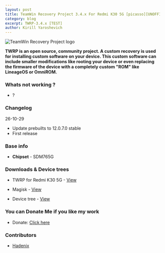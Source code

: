 ```yaml
---
layout: post
title: TeamWin Recovery Project 3.4.x For Redmi K30 5G [picasso][UNOFFICIAL]
category: blog
excerpt: TWRP-3.4.x [TEST]
author: Kirill Yaroshevich
---
```


![TeamWin Recovery Project logo](http://Hadenix.github.io/images/redmi-k30-5g/twrp.jpg)

**TWRP is an open source, community project. A custom recovery is used for installing custom software on your device.
 This custom software can include smaller modifications like rooting your device or even replacing
 the firmware of the device with a completely custom "ROM" like LineageOS or OmniROM.**

### Whats not working ?
* ?

### Changelog

26-10-29
- Update prebuilts to 12.0.7.0 stable
- First release

### Base info
* **Chipset** - SDM765G

### Downloads & Device trees
* TWRP for Redmi K30 5G - [View](https://sourceforge.net/projects/redmi-k30-5g-picasso/files/TWRP/)
* Magisk - [View](https://github.com/topjohnwu/Magisk/releases)

* Device tree - [View](https://github.com/Redmi-K30-5G/device_xiaomi_picasso_recovery/tree/android-10.0_twrp)

### You can Donate Me if you like my work
* Donate: [Click here](https://money.yandex.ru/to/410018830733273)

### Contributors
* [Hadenix](https://t.me/Hadenix)